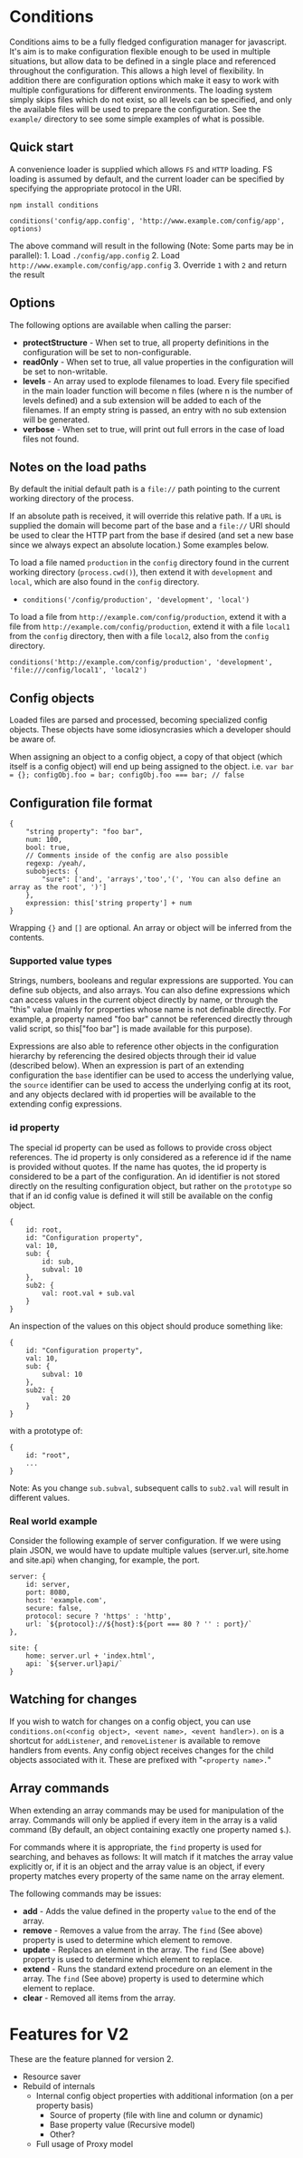 # Conditions
Conditions aims to be a fully fledged configuration manager for javascript. It's aim is to make configuration
flexible enough to be used in multiple situations, but allow data to be defined in a single place and referenced
throughout the configuration. This allows a high level of flexibility. In addition there are configuration options
which make it easy to work with multiple configurations for different environments. The loading system simply skips
files which do not exist, so all levels can be specified, and only the available files will be used to prepare the
configuration. See the `example/` directory to see some simple examples of what is possible.

## Quick start
A convenience loader is supplied which allows `FS` and `HTTP` loading. FS loading is assumed by default, and the
current loader can be specified by specifying the appropriate protocol in the URI.

`npm install conditions`

`conditions('config/app.config', 'http://www.example.com/config/app', options)`

The above command will result in the following (Note: Some parts may be in parallel):
    1. Load `./config/app.config`
    2. Load `http://www.example.com/config/app.config`
    3. Override `1` with `2` and return the result

## Options
The following options are available when calling the parser:

* **protectStructure** - When set to true, all property definitions in the configuration will be set
    to non-configurable.
* **readOnly** - When set to true, all value properties in the configuration will be set to
    non-writable.
* **levels** - An array used to explode filenames to load. Every file specified in the main loader function will
    become n files (where n is the number of levels defined) and a sub extension will be added to each of the
    filenames. If an empty string is passed, an entry with no sub extension will be generated.
* **verbose** - When set to true, will print out full errors in the case of load files not found.

## Notes on the load paths
By default the initial default path is a `file://` path pointing to the current working directory of the process.

If an absolute path is received, it will override this relative path. If a `URL` is supplied the domain will become
part of the base and a `file://` URI should be used to clear the HTTP part from the base if desired (and set a new base since we always expect an absolute location.) Some examples below.

To load a file named `production` in the `config` directory found in the current working directory (`process.cwd()`),
then extend it with `development` and `local`, which are also found in the `config` directory.
* `conditions('/config/production', 'development', 'local')`

To load a file from `http://example.com/config/production`, extend it with a file from
`http://example.com/config/production`, extend it with a file `local1` from the `config` directory,
then with a file `local2`, also from the `config` directory.

`conditions('http://example.com/config/production', 'development', 'file:///config/local1', 'local2')`

## Config objects
Loaded files are parsed and processed, becoming specialized config objects. These objects have some idiosyncrasies which
a developer should be aware of.

When assigning an object to a config object, a copy of that object (which itself is a config object) will end up
being assigned to the object. i.e. `var bar = {}; configObj.foo = bar; configObj.foo === bar; // false`

## Configuration file format

    {
        "string property": "foo bar",
        num: 100,
        bool: true,
        // Comments inside of the config are also possible
        regexp: /yeah/,
        subobjects: {
            "sure": ['and', 'arrays','too','(', 'You can also define an array as the root', ')']
        },
        expression: this['string property'] + num
    }

Wrapping `{}` and `[]` are optional. An array or object will be inferred from the contents.

### Supported value types
Strings, numbers, booleans and regular expressions are supported. You can define sub objects, and
also arrays. You can also define expressions which can access values in the current object directly
by name, or through the "this" value (mainly for properties whose name is not definable directly.
For example, a property named "foo bar" cannot be referenced directly through valid script,
so this["foo bar"] is made available for this purpose).

Expressions are also able to reference other objects in the configuration hierarchy by referencing
the desired objects through their id value (described below). When an expression is part of an
extending configuration the `base` identifier can be used to access the underlying value, the
`source` identifier can be used to access the underlying config at its root, and any objects
declared with id properties will be available to the extending config expressions.

### id property
The special id property can be used as follows to provide cross object references. The id property
is only considered as a reference id if the name is provided without quotes. If the name has quotes,
the id property is considered to be a part of the configuration.
An id identifier is not stored directly on the resulting configuration object, but rather on the
`prototype` so that if an id config value is defined it will still be available on the config
object.

    {
        id: root,
        id: "Configuration property",
        val: 10,
        sub: {
            id: sub,
            subval: 10
        },
        sub2: {
            val: root.val + sub.val
        }
    }

An inspection of the values on this object should produce something like:

    {
        id: "Configuration property",
        val: 10,
        sub: {
            subval: 10
        },
        sub2: {
            val: 20
        }
    }

with a prototype of:

    {
        id: "root",
        ...
    }

Note: As you change `sub.subval`, subsequent calls to `sub2.val` will result in different values.

### Real world example
Consider the following example of server configuration. If we were using plain JSON, we would have to update multiple values (server.url, site.home and site.api) when changing, for example, the port.

    server: {
        id: server,
        port: 8080,
        host: 'example.com',
        secure: false,
        protocol: secure ? 'https' : 'http',
        url: `${protocol}://${host}:${port === 80 ? '' : port}/`
    },

    site: {
        home: server.url + 'index.html',
        api: `${server.url}api/`
    }

## Watching for changes
If you wish to watch for changes on a config object, you can use
`conditions.on(<config object>, <event name>, <event handler>)`. `on` is a shortcut for `addListener`,
and `removeListener` is available to remove handlers from events. Any config object receives changes for the child
objects associated with it. These are prefixed with "`<property name>.`"

## Array commands
When extending an array commands may be used for manipulation of the array. Commands will only be
applied if every item in the array is a valid command (By default, an object containing exactly
one property named `$`.).

For commands where it is appropriate, the `find` property is used for searching, and behaves as
follows: It will match if it matches the array value explicitly or, if it is an object and the
array value is an object, if every property matches every property of the same name on the
array element.

The following commands may be issues:
* **add** - Adds the value defined in the property `value` to the end of the array.
* **remove** - Removes a value from the array. The `find` (See above) property is used to
    determine which element to remove.
* **update** - Replaces an element in the array. The `find` (See above) property is used to
    determine which element to replace.
* **extend** - Runs the standard extend procedure on an element in the array. The `find`
    (See above) property is used to determine which element to replace.
* **clear** - Removed all items from the array.

# Features for V2
These are the feature planned for version 2.

* Resource saver
* Rebuild of internals
    * Internal config object properties with additional information (on a per property basis)
        * Source of property (file with line and column or dynamic)
        * Base property value (Recursive model)
        * Other?
    * Full usage of Proxy model

